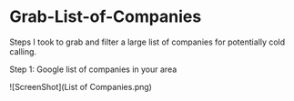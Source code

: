 # Grab-List-of-Companies
Steps I took to grab and filter a large list of companies for potentially cold calling.

Step 1: Google list of companies in your area

![ScreenShot](List of Companies.png)

